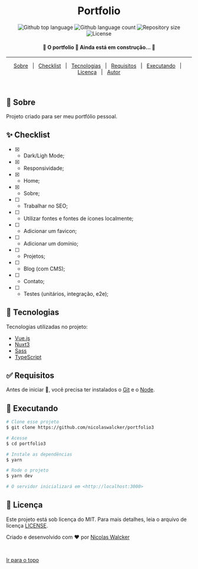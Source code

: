 <div align="center" id="top">

  <!-- <a href="https://portfolio3.netlify.app">Demo</a> -->
</div>

<h1 align="center">Portfolio</h1>

<p align="center">
  <img alt="Github top language" src="https://img.shields.io/github/languages/top/nicolaswalcker/portfolio3?color=56BEB8">

  <img alt="Github language count" src="https://img.shields.io/github/languages/count/nicolaswalcker/portfolio3?color=56BEB8">

  <img alt="Repository size" src="https://img.shields.io/github/repo-size/nicolaswalcker/portfolio3?color=56BEB8">

  <img alt="License" src="https://img.shields.io/github/license/nicolaswalcker/portfolio3?color=56BEB8">
</p>

<h4 align="center">
	🚧  O portfolio 🚀 Ainda está em construção...  🚧
</h4>

<hr>

<p align="center">
  <a href="#dart-sobre">Sobre</a> &#xa0; | &#xa0; 
  <a href="#sparkles-checklist">Checklist</a> &#xa0; | &#xa0;
  <a href="#rocket-tecnologias">Tecnologias</a> &#xa0; | &#xa0;
  <a href="#white_check_mark-requisitos">Requisitos</a> &#xa0; | &#xa0;
  <a href="#checkered_flag-executando">Executando</a> &#xa0; | &#xa0;
  <a href="#memo-licença">Licença</a> &#xa0; | &#xa0;
  <a href="https://github.com/nicolaswalcker" target="_blank">Autor</a>
</p>

<br>

## :dart: Sobre

Projeto criado para ser meu portfólio pessoal.

## :sparkles: Checklist

- [x] - Dark/Ligh Mode;
- [x] - Responsividade;
- [x] - Home;
- [x] - Sobre;
- [ ] - Trabalhar no SEO;
- [ ] - Utilizar fontes e fontes de ícones localmente;
- [ ] - Adicionar um favicon;
- [ ] - Adicionar um domínio;
- [ ] - Projetos;
- [ ] - Blog (com CMS);
- [ ] - Contato;
- [ ] - Testes (unitários, integração, e2e);

## :rocket: Tecnologias

Tecnologias utilizadas no projeto:

- [Vue.js](https://vuejs.org/)
- [Nuxt3](https://nuxt.com/v3)
- [Sass](https://sass-lang.com/)
- [TypeScript](https://www.typescriptlang.org/)

## :white_check_mark: Requisitos

Antes de iniciar :checkered_flag:, você precisa ter instalados o [Git](https://git-scm.com) e o [Node](https://nodejs.org/en/).

## :checkered_flag: Executando

```bash
# Clone esse projeto
$ git clone https://github.com/nicolaswalcker/portfolio3

# Acesse
$ cd portfolio3

# Instale as dependências
$ yarn

# Rode o projeto
$ yarn dev

# O servidor inicializará em <http://localhost:3000>
```

## :memo: Licença

Este projeto está sob licença do MIT. Para mais detalhes, leia o arquivo de licença [LICENSE](LICENSE.md).

Criado e desenvolvido com :heart: por <a href="https://github.com/nicolaswalcker" target="_blank">Nicolas Walcker</a>

&#xa0;

<a href="#top">Ir para o topo</a>
